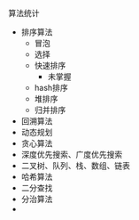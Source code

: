 算法统计
- 排序算法
  - 冒泡
  - 选择
  - 快速排序
    - 未掌握
  - hash排序
  - 堆排序
  - 归并排序
- 回溯算法
- 动态规划
- 贪心算法
- 深度优先搜索、广度优先搜索
- 二叉树、队列、栈、数组、链表
- 哈希算法
- 二分查找
- 分治算法
- 
